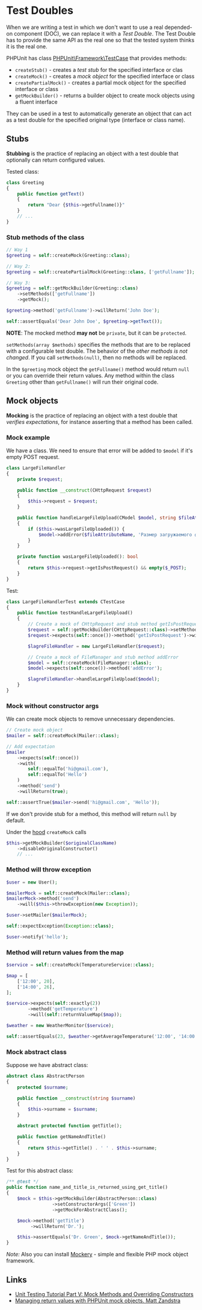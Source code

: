 # Test Doubles

When we are writing a test in which we don't want to use a real depended-on component (DOC), we can replace it with a *Test Double*. 
The Test Double has to provide the same API as the real one so that the tested system thinks it is the real one.

PHPUnit has class [PHPUnit\Framework\TestCase](https://github.com/sebastianbergmann/phpunit/blob/main/src/Framework/TestCase.php) that provides methods: 

- `createStub()` - creates a *test stub* for the specified interface or clas
- `createMock()` - creates a *mock object* for the specified interface or class
- `createPartialMock()` - creates a partial mock object for the specified interface or class
- `getMockBuilder()` - returns a builder object to create mock objects using a fluent interface

They can be used in a test to automatically generate an object that can act as a test double for the specified original type (interface or class name).

## Stubs

**Stubbing** is the practice of replacing an object with a test double that optionally can return configured values.

Tested class:

```php
class Greeting
{
    public function getText()
    {
        return "Dear {$this->getFullname()}"
    }
    // ...
}
```

### Stub methods of the class

```php
// Way 1
$greeting = self::createMock(Greeting::class);

// Way 2:
$greeting = self::createPartialMock(Greeting::class, ['getFullname']);

// Way 3:
$greeting = self::getMockBuilder(Greeting::class)
    ->setMethods(['getFullname'])
    ->getMock();

$greeting->method('getFullname')->willReturn('John Doe');

self::assertEquals('Dear John Doe', $greeting->getText());
```

**NOTE**: The mocked method **may not** be `private`, but it can be `protected`.

`setMethods(array $methods)` specifies the methods that are to be replaced with a configurable test double. 
The behavior of the *other methods is not changed*. If you call `setMethods(null)`, then no methods will be replaced.

In the `$greeting` mock object the `getFullname()` method would return `null` or you can override their return values. 
Any method within the class `Greeting` other than `getFullname()` will run their original code.

## Mock objects

**Mocking** is the practice of replacing an object with a test double that *verifies expectations*, 
for instance asserting that a method has been called.

### Mock example

We have a class. We need to ensure that error will be added to `$model` if it's empty POST request.

```php
class LargeFileHandler
{
    private $request;

    public function __construct(CHttpRequest $request)
    {
        $this->request = $request;
    }

    public function handleLargeFileUpload(CModel $model, string $fileAttributeName = 'file'): void
    {
        if ($this->wasLargeFileUploaded()) {
            $model->addError($fileAttributeName, 'Размер загружаемого файла должен быть не более 15 Мб');
        }
    }

    private function wasLargeFileUploaded(): bool
    {
        return $this->request->getIsPostRequest() && empty($_POST);
    }
}
```

Test:

```php
class LargeFileHandlerTest extends CTestCase
{
    public function testHandleLargeFileUpload()
    {
        // Create a mock of CHttpRequest and stub method getIsPostRequest
        $request = self::getMockBuilder(CHttpRequest::class)->setMethods(['getIsPostRequest'])->getMock();
        $request->expects(self::once())->method('getIsPostRequest')->willReturn(true);

        $lagreFileHandler = new LargeFileHandler($request);

        // Create a mock of FileManager and stub method addError
        $model = self::createMock(FileManager::class);
        $model->expects(self::once())->method('addError');

        $lagreFileHandler->handleLargeFileUpload($model);
    }
}
```

### Mock without constructor args

We can create mock objects to remove unnecessary dependencies.

```php
// Create mock object
$mailer = self::createMock(Mailer::class);

// Add expectation
$mailer
    ->expects(self::once())
    ->with(
        self::equalTo('hi@gmail.com'),
        self::equalTo('Hello')
    )
    ->method('send')
    ->willReturn(true);

self::assertTrue($mailer->send('hi@gmail.com', 'Hello'));
```

If we don't provide stub for a method, this method will return `null` by default.

Under the [hood](https://github.com/sebastianbergmann/phpunit/blob/main/src/Framework/TestCase.php) `createMock` calls 
```php
$this->getMockBuilder($originalClassName)
    ->disableOriginalConstructor()
    // ...
```

### Method will throw exception

```php
$user = new User();

$mailerMock = self::createMock(Mailer::class);
$mailerMock->method('send')
    ->will($this->throwException(new Exception));

$user->setMailer($mailerMock);

self::expectException(Exception::class);

$user->notify('hello');
```

### Method will return values from the map

```php
$service = self::createMock(TemperatureService::class);

$map = [
    ['12:00', 20],
    ['14:00', 26],
];

$service->expects(self::exactly(2))
        ->method('getTemperature')
        ->will(self::returnValueMap($map));

$weather = new WeatherMonitor($service);

self::assertEquals(23, $weather->getAverageTemperature('12:00', '14:00'));
```

### Mock abstract class

Suppose we have abstract class:

```php
abstract class AbstractPerson
{
    protected $surname;

    public function __construct(string $surname)
    {
        $this->surname = $surname;
    }

    abstract protected function getTitle();

    public function getNameAndTitle()
    {
        return $this->getTitle() . ' ' . $this->surname;
    }
}
```

Test for this abstract class:

```php
/** @test */
public function name_and_title_is_returned_using_get_title()
{
    $mock = $this->getMockBuilder(AbstractPerson::class)
                 ->setConstructorArgs(['Green'])
                 ->getMockForAbstractClass();

    $mock->method('getTitle')
         ->willReturn('Dr.');          

    $this->assertEquals('Dr. Green', $mock->getNameAndTitle());
}
```

*Note:* Also you can install [Mockery](https://github.com/mockery/mockery) - simple and flexible PHP mock object framework. 

## Links

- [Unit Testing Tutorial Part V: Mock Methods and Overriding Constructors](https://jtreminio.com/blog/unit-testing-tutorial-part-v-mock-methods-and-overriding-constructors/)
- [Managing return values with PHPUnit mock objects. Matt Zandstra](https://getinstance.com/return-values-phpunit-mock-objects/)

